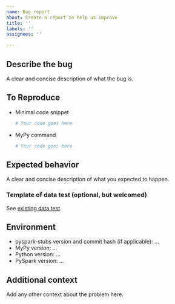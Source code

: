 ```yaml
---
name: Bug report
about: Create a report to help us improve
title: ''
labels: ''
assignees: ''

---
```


## Describe the bug
A clear and concise description of what the bug is.

## To Reproduce

- Minimal code snippet

    ```python
    # Your code goes here
    ```

- MyPy command

    ```bash
    # Your code goes here
    ```

## Expected behavior

A clear and concise description of what you expected to happen.

### Template of data test (optional, but welcomed)

See [existing data test](https://github.com/zero323/pyspark-stubs/tree/master/test-data/unit).


## Environment
- pyspark-stubs version and commit hash (if applicable): ...
- MyPy version: ...
- Python version: ...
- PySpark version: ...

## Additional context
Add any other context about the problem here.
